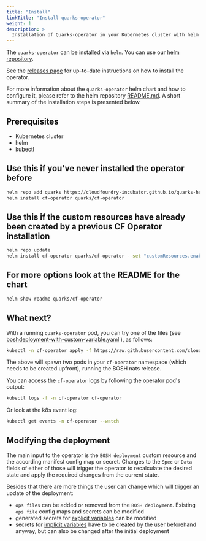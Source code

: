 ```yaml
---
title: "Install"
linkTitle: "Install quarks-operator"
weight: 1
description: >
  Installation of Quarks-operator in your Kubernetes cluster with helm
---
```


The `quarks-operator` can be installed via `helm`. You can use our [helm repository](https://cloudfoundry-incubator.github.io/quarks-helm/).

See the [releases page](https://github.com/cloudfoundry-incubator/cf-operator/releases) for up-to-date instructions on how to install the operator.

For more information about the `quarks-operator` helm chart and how to configure it, please refer to the helm repository [README.md](https://github.com/cloudfoundry-incubator/quarks-operator/tree/master/deploy/helm/cf-operator). A short summary of the installation steps is presented below.

## Prerequisites

- Kubernetes cluster
- helm
- kubectl

## Use this if you've never installed the operator before

```bash
helm repo add quarks https://cloudfoundry-incubator.github.io/quarks-helm/
helm install cf-operator quarks/cf-operator
```

## Use this if the custom resources have already been created by a previous CF Operator installation

```bash
helm repo update
helm install cf-operator quarks/cf-operator --set "customResources.enableInstallation=false"
```

## For more options look at the README for the chart


```bash
helm show readme quarks/cf-operator
```

## What next?

With a running `quarks-operator` pod, you can try one of the files (see [boshdeployment-with-custom-variable.yaml](https://raw.githubusercontent.com/cloudfoundry-incubator/quarks-operator/master/docs/examples/bosh-deployment/boshdeployment-with-custom-variable.yaml) ), as follows:

```bash
kubectl -n cf-operator apply -f https://raw.githubusercontent.com/cloudfoundry-incubator/quarks-operator/master/docs/examples/bosh-deployment/boshdeployment-with-custom-variable.yaml
```

The above will spawn two pods in your `cf-operator` namespace (which needs to be created upfront), running the BOSH nats release.

You can access the `cf-operator` logs by following the operator pod's output:

```bash
kubectl logs -f -n cf-operator cf-operator
```

Or look at the k8s event log:

```bash
kubectl get events -n cf-operator --watch
```

## Modifying the deployment

The main input to the operator is the `BOSH deployment` custom resource and the according manifest config map or secret. Changes to the `Spec` or `Data` fields of either of those will trigger the operator to recalculate the desired state and apply the required changes from the current state.

Besides that there are more things the user can change which will trigger an update of the deployment:

* `ops files` can be added or removed from the `BOSH deployment`. Existing `ops file` config maps and secrets can be modified
* generated secrets for [explicit variables](docs/from_bosh_to_kube.md#variables-to-quarks-secrets) can be modified
* secrets for [implicit variables](docs/from_bosh_to_kube.md#manual-implicit-variables) have to be created by the user beforehand anyway, but can also be changed after the initial deployment